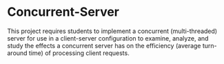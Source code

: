 # Concurrent-Server
This project requires students to implement a concurrent (multi-threaded) server for use in a client-server configuration to examine, analyze, and study the effects a concurrent server has on the efficiency (average turn-around time) of processing client requests.
